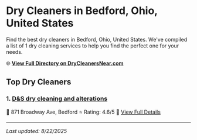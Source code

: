 # Dry Cleaners in Bedford, Ohio, United States

Find the best dry cleaners in Bedford, Ohio, United States. We've compiled a list of 1 dry cleaning services to help you find the perfect one for your needs.

🌐 **[View Full Directory on DryCleanersNear.com](https://drycleanersnear.com/city/US/Ohio/Bedford)**

## Top Dry Cleaners

### 1. [D&S dry cleaning and alterations](https://drycleanersnear.com/dryCleaner/6875b6a99b5c02c2ea278101/d-s-dry-cleaning-and-alterations)
📍 871 Broadway Ave, Bedford
⭐ Rating: 4.6/5
🔗 [View Full Details](https://drycleanersnear.com/dryCleaner/6875b6a99b5c02c2ea278101/d-s-dry-cleaning-and-alterations)


---

*Last updated: 8/22/2025*
